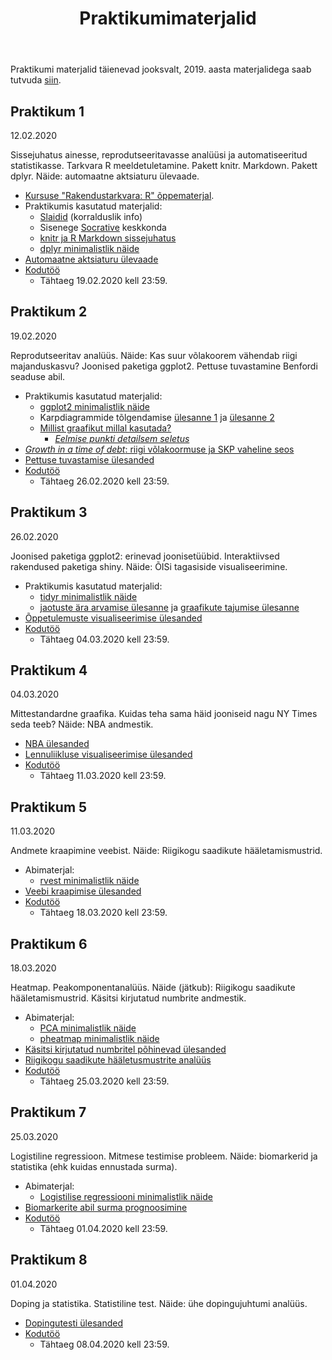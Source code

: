 ﻿---
layout: page
title: Praktikumimaterjalid
---

Praktikumi materjalid täienevad jooksvalt, 2019. aasta materjalidega saab tutvuda [siin](../../2019/praktikumid/).

## Praktikum 1

12.02.2020 

Sissejuhatus ainesse, reprodutseeritavasse analüüsi ja automatiseeritud statistikasse. Tarkvara R meeldetuletamine. 
Pakett knitr. Markdown. Pakett dplyr. Näide: automaatne aktsiaturu ülevaade. 

* [Kursuse "Rakendustarkvara: R" õppematerjal](../rakendustarkvara_R). 
* Praktikumis kasutatud materjalid:
    * [Slaidid](../pr1_esitlus.pdf) (korralduslik info)
    * Sisenege [Socrative](https://b.socrative.com/login/student/) keskkonda
    * [knitr ja R Markdown sissejuhatus](../praktikum1_knitr)
    * [dplyr minimalistlik näide](../praktikum1_dplyr)
* [Automaatne aktsiaturu ülevaade](../praktikum1_aktsiad)
* [Kodutöö](../praktikum1_kodutoo)
    * Tähtaeg 19.02.2020 kell 23:59.


## Praktikum 2

19.02.2020

Reprodutseeritav analüüs. Näide: Kas suur võlakoorem vähendab riigi majanduskasvu? Joonised paketiga ggplot2.
Pettuse tuvastamine Benfordi seaduse abil.

* Praktikumis kasutatud materjalid:
    * [ggplot2 minimalistlik näide](../praktikum2_ggplot2)
    * Karpdiagrammide tõlgendamise [ülesanne 1](../slides/praktikum2_boxplot_quiz1.pdf) ja [ülesanne 2](../slides/praktikum2_boxplot_quiz2.pdf)
	* [Millist graafikut millal kasutada?](https://raw.githubusercontent.com/ft-interactive/chart-doctor/master/visual-vocabulary/poster.png)
		* [_Eelmise punkti detailsem seletus_](https://github.com/ft-interactive/chart-doctor/tree/master/visual-vocabulary)
* [*Growth in a time of debt*: riigi võlakoormuse ja SKP vaheline seos](../praktikum2_riigivolg)
* [Pettuse tuvastamise ülesanded](../praktikum2_pettus)
* [Kodutöö](../praktikum2_kodutoo)
    * Tähtaeg 26.02.2020 kell 23:59.

## Praktikum 3

26.02.2020

Joonised paketiga ggplot2: erinevad joonisetüübid. Interaktiivsed rakendused paketiga shiny. Näide: ÕISi tagasiside visualiseerimine. 

* Praktikumis kasutatud materjalid:
    * [tidyr minimalistlik näide](../praktikum3_tidyr)
    * [jaotuste ära arvamise ülesanne](../praktikum3_quiz1) ja [graafikute tajumise ülesanne](../praktikum3_quiz2)
* [Õppetulemuste visualiseerimise ülesanded](../praktikum3_oppeained)
* [Kodutöö](../praktikum3_kodutoo)
    * Tähtaeg 04.03.2020 kell 23:59.

## Praktikum 4

04.03.2020

Mittestandardne graafika. Kuidas teha sama häid jooniseid nagu NY Times seda teeb? Näide: NBA andmestik.

* [NBA ülesanded](../praktikum4_nba)
* [Lennuliikluse visualiseerimise ülesanded](../praktikum4_geo)
* [Kodutöö](../praktikum4_kodutoo)
    * Tähtaeg 11.03.2020 kell 23:59.

## Praktikum 5

11.03.2020

Andmete kraapimine veebist. Näide: Riigikogu saadikute hääletamismustrid.

* Abimaterjal:
    * [rvest minimalistlik näide](../praktikum5_rvest_minimal)
* [Veebi kraapimise ülesanded](../praktikum5_web)
* [Kodutöö](../praktikum5_kodutoo)
    * Tähtaeg 18.03.2020 kell 23:59.

## Praktikum 6

18.03.2020

Heatmap. Peakomponentanalüüs. Näide (jätkub): Riigikogu saadikute hääletamismustrid. Käsitsi kirjutatud numbrite andmestik.

* Abimaterjal:
    * [PCA minimalistlik näide](../praktikum6_pca_minimal)
    * [pheatmap minimalistlik näide](../praktikum6_pheatmap_minimal)
* [Käsitsi kirjutatud numbritel põhinevad ülesanded](../praktikum6_numbrid)
* [Riigikogu saadikute hääletusmustrite analüüs](../praktikum6_polaarsus)
* [Kodutöö](../praktikum6_kodutoo)
    * Tähtaeg 25.03.2020 kell 23:59.

## Praktikum 7

25.03.2020

Logistiline regressioon. Mitmese testimise probleem. Näide: biomarkerid ja statistika (ehk kuidas ennustada surma).

* Abimaterjal:
    * [Logistilise regressiooni minimalistlik näide](../praktikum7_logreg_minimal)
* [Biomarkerite abil surma prognoosimine](../praktikum7_biomarkerid)
* [Kodutöö](../praktikum7_kodutoo)
    * Tähtaeg 01.04.2020 kell 23:59.

## Praktikum 8

01.04.2020

Doping ja statistika. Statistiline test. Näide: ühe dopingujuhtumi analüüs.

* [Dopingutesti ülesanded](../praktikum8_doping)
* [Kodutöö](../praktikum8_kodutoo)
    * Tähtaeg 08.04.2020 kell 23:59.
	
<!--
## Lisa praktikum

[Sarnasusdiagramm](../praktikumLisa_chorddiag)
* Tähtaeg 31.05.2020
-->
